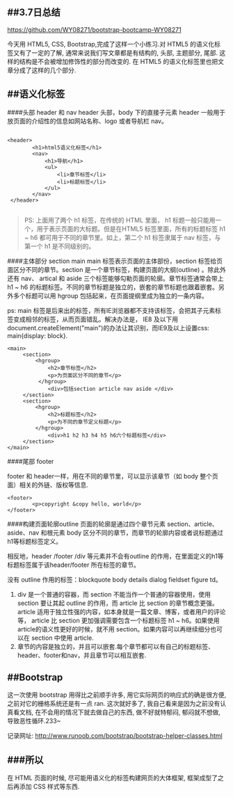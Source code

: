 ##3.7日总结
-----
https://github.com/WY08271/bootstrap-bootcamp-WY08271

   今天用 HTML5, CSS, Bootstrap,完成了这样一个小练习.对 HTML5 的语义化标签又有了一定的了解, 通常来说我们写文章都是有结构的, 头部, 主题部分, 尾部. 这样的结构是不会被增加修饰性的部分而改变的. 在 HTML5 的语义化标签里也把文章分成了这样的几个部分.


##语义化标签
-----
####头部 header 和 nav
header 头部，body 下的直接子元素 header 一般用于放页面的介绍性的信息如网站名称、logo 或者导航栏 nav。

```

<header>
        <h1>html5语义化标签</h1>
        <nav>
            <h1>导航</h1>
            <ul>
                <li>章节标签</li>
                <li>标题标签</li>
            </ul>
        </nav>
 </header>


```


>PS: 上面用了两个 h1 标签，在传统的 HTML 里面， h1 标题一般只能用一个，用于表示页面的大标题。但是在HTML5 标签里面，所有的标题标签 h1 ~ h6 都可用于不同的章节里。如上，第二个 h1 标签隶属于 nav 标签，与第一个 h1 是不同级别的。

####主体部分 section main
   main 标签表示页面的主体部份，section 标签给页面区分不同的章节。section 是一个章节标签，构建页面的大纲(outline) 。除此外还有 nav、 artical 和 aside 三个标签能够勾勒页面的轮廓。章节标签通常会带上h1 ~ h6 的标题标签。不同的章节标题是独立的，嵌套的章节标题也跟着嵌套。另外多个标题可以用 hgroup 包括起来，在页面提纲里成为独立的一条内容。

   ps: main 标签是后来出的标签，所有IE浏览器都不支持该标签，会把其子元素标签变成相邻的标签，从而页面错乱。解决办法是， IE8 及以下用document.createElement("main")的办法让其识别，而IE9及以上设置css: main{display: block}.

```
<main>
     <section>
         <hgroup>
             <h2>章节标签</h2>
             <p>为页面区分不同的章节</p>
          </hgroup>
             <div>包括section article nav aside </div>
     </section>
     <section>
         <hgroup>
             <h2>标题标签</h2>
             <p>为不同的章节定义标题</p>
         </hgroup>
             <div>h1 h2 h3 h4 h5 h6六个标题标签</div>
     </section>
</main>

```


####尾部 footer

footer 和 header一样，用在不同的章节里，可以显示该章节（如 body 整个页面）相关的外链、版权等信息.

```
<footer>
        <p>copyright &copy hello, world</p>
</footer>

```


####构建页面轮廓outline
页面的轮廓是通过四个章节元素 section、article、aside、nav 和根元素 body 区分不同的章节，而章节的轮廓内容或者说标题通过h1等标题标签定义。

相反地，header /footer /div 等元素并不会有outline 的作用，在里面定义的h1等标题标签属于该header/footer 所在标签的章节。

没有 outline 作用的标签：blockquote body details dialog fieldset figure td。

1. div 是一个普通的容器，而 section 不能当作一个普通的容器使用，使用 section 要让其起 outline 的作用，而 article 比 section 的章节概念更强。article 适用于独立性强的内容，如本身就是一篇文章、博客，或者用户的评论等， article 比 section 更加强调需要包含一个标题标签 h1 ~ h6。如果使用 article的语义性更好的时候，就不用 section。如果内容可以再继续细分也可以在 section 中使用 article.
2. 章节的内容是独立的，并且可以嵌套.每个章节都可以有自己的标题标签、header、footer和nav，并且章节可以相互嵌套.


##Bootstrap
-----
这一次使用 bootstrap 用得比之前顺手许多, 用它实际网页的响应式的确是很方便, 之前对它的栅格系统还是有一点 ran. 这次就好多了, 我自己看来是因为之前没有认真看文档, 在不会用的情况下就去做自己的东西, 做不好就特郁闷, 郁闷就不想做, 导致恶性循环.233~

记录网址: http://www.runoob.com/bootstrap/bootstrap-helper-classes.html

###所以
-----
在 HTML 页面的时候, 尽可能用语义化的标签构建网页的大体框架, 框架成型了之后再添加 CSS 样式等东西. 
